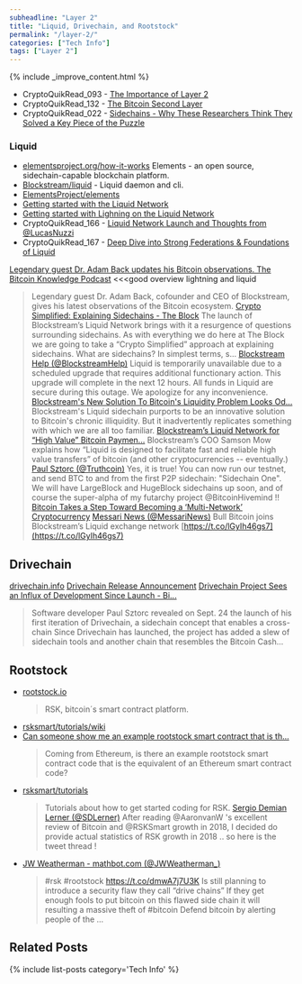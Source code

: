 ```yaml
---
subheadline: "Layer 2"
title: "Liquid, Drivechain, and Rootstock"
permalink: "/layer-2/"
categories: ["Tech Info"]
tags: ["Layer 2"]
---
```



{% include _improve_content.html %}

* CryptoQuikRead_093 - [The Importance of Layer 2](https://anchor.fm/thecryptoconomy/episodes/CryptoQuikRead_093---The-Importance-of-Layer-2-e2ndrp)
* CryptoQuikRead_132 - [The Bitcoin Second Layer](https://anchor.fm/thecryptoconomy/episodes/CryptoQuikRead_132---The-Bitcoin-Second-Layer-e2ndqd)
* CryptoQuikRead_022 - [Sidechains - Why These Researchers Think They Solved a Key Piece of the Puzzle](https://anchor.fm/thecryptoconomy/episodes/CryptoQuikRead_022---Sidechains---Why-These-Researchers-Think-They-Solved-a-Key-Piece-of-the-Puzzle-e2ndu6)

### Liquid

* [elementsproject.org/how-it-works](https://elementsproject.org/how-it-works)
Elements - an open source, sidechain-capable blockchain platform.
* [Blockstream/liquid](https://github.com/Blockstream/liquid) - Liquid daemon and cli. 
* [ElementsProject/elements](https://github.com/ElementsProject/elements)
* [Getting started with the Liquid Network](https://medium.com/hackernoon/getting-started-with-the-liquid-network-c87e2cb5996b)
* [Getting started with Lighning on the Liquid Network](https://medium.com/blockstream/getting-started-with-lightning-on-the-liquid-network-8b5682752ffe)
* CryptoQuikRead_166 - [Liquid Network Launch and Thoughts from @LucasNuzzi](https://anchor.fm/thecryptoconomy/episodes/CryptoQuikRead_166---Liquid-Network-Launch-and-Thoughts-from-LucasNuzzi-e2ndp8)
* CryptoQuikRead_167 - [Deep Dive into Strong Federations & Foundations of Liquid](https://anchor.fm/thecryptoconomy/episodes/CryptoQuikRead_167---Deep-Dive-into-Strong-Federations--Foundations-of-Liquid-e2ndp7)


[Legendary guest Dr. Adam Back updates his Bitcoin observations. The Bitcoin Knowledge Podcast](https://itunes.apple.com/us/podcast/the-bitcoin-knowledge-podcast/id301670981?mt=2&i=1000429693505) <<<good overview lightning and liquid
  >Legendary guest Dr. Adam Back, cofounder and CEO of Blockstream, gives his latest observations of the Bitcoin ecosystem.
[Crypto Simplified: Explaining Sidechains - The Block](https://www.theblockcrypto.com/2018/10/17/crypto-simplified-explaining-sidechains/)
  > The launch of Blockstream’s Liquid Network brings with it a resurgence of questions surrounding sidechains. As with everything we do here at The Block we are going to take a “Crypto Simplified” approach at explaining sidechains. What are sidechains? In simplest terms, s...
[Blockstream Help (@BlockstreamHelp)](https://twitter.com/BlockstreamHelp/status/1159210378255110150?s=20)
  > Liquid is temporarily unavailable due to a scheduled upgrade that requires additional functionary action. This upgrade will complete in the next 12 hours. All funds in Liquid are secure during this outage. We apologize for any inconvenience.
[Blockstream's New Solution To Bitcoin's Liquidity Problem Looks Od...](https://www.forbes.com/sites/francescoppola/2018/10/11/blockstreams-new-solution-to-bitcoins-liquidity-problem-looks-oddly-familiar/)
  > Blockstream's Liquid sidechain purports to be an innovative solution to Bitcoin's chronic illiquidity. But it inadvertently replicates something with which we are all too familiar.
[Blockstream’s Liquid Network for “High Value” Bitcoin Paymen...](https://bitcoinmagazine.com/articles/blockstreams-liquid-network-high-value-bitcoin-payments-live/)
  > Blockstream’s COO Samson Mow explains how “Liquid is designed to facilitate fast and reliable high value transfers” of bitcoin (and other cryptocurrencies -- eventually.)
[Paul Sztorc (@Truthcoin)](https://twitter.com/Truthcoin/status/1044744031824015360)
  > Yes, it is true! You can now run our testnet, and send BTC to and from the first P2P sidechain: "Sidechain One". We will have LargeBlock and HugeBlock sidechains up soon, and of course the super-alpha of my futarchy project @BitcoinHivemind !! [Bitcoin Takes a Step Toward Becoming a ‘Multi-Network’ Cryptocurrency](https://www.coindesk.com/bitcoin-just-took-a-step-toward-becoming-a-multi-network-cryptocurrency)
[Messari News (@MessariNews)](https://twitter.com/messarinews/status/1173652436592005120?s=12)
  > Bull Bitcoin joins Blockstream’s Liquid exchange network [https://t.co/lGyIh46gs7](https://t.co/lGyIh46gs7)


## Drivechain

[drivechain.info](http://www.drivechain.info/)
[Drivechain Release Announcement](http://www.drivechain.info/blog/first-release/)
[Drivechain Project Sees an Influx of Development Since Launch - Bi...](https://news.bitcoin.com/drivechain-project-sees-an-influx-of-development-since-launch)
  > Software developer Paul Sztorc revealed on Sept. 24 the launch of his first iteration of Drivechain, a sidechain concept that enables a cross-chain Since Drivechain has launched, the project has added a slew of sidechain tools and another chain that resembles the Bitcoin Cash...

## Rootstock

* [rootstock.io](http://www.rootstock.io/) 
  > RSK, bitcoin´s smart contract platform. 
* [rsksmart/tutorials/wiki](https://github.com/rsksmart/tutorials/wiki) 
* [Can someone show me an example rootstock smart contract that is th...](https://bitcoin.stackexchange.com/questions/54036/can-someone-show-me-an-example-rootstock-smart-contract-that-is-the-equivalent-o)
  > Coming from Ethereum, is there an example rootstock smart contract code that is the equivalent of an Ethereum smart contract code?
* [rsksmart/tutorials](https://github.com/rsksmart/tutorials/wiki)
  > Tutorials about how to get started coding for RSK. 
[Sergio Demian Lerner (@SDLerner)](https://twitter.com/sdlerner/status/1075506026114371584?s=12)
  > After reading @AaronvanW 's excellent review of Bitcoin and @RSKSmart growth in 2018, I decided do provide actual statistics of RSK growth in 2018 .. so here is the tweet thread !
* [JW Weatherman - mathbot.com (@JWWeatherman_)](https://twitter.com/JWWeatherman_/status/1069232488604729344)
  >#rsk #rootstock https://t.co/dmwA7j7U3K Is still planning to introduce a security flaw they call “drive chains” If they get enough fools to put bitcoin on this flawed side chain it will resulting a massive theft of #bitcoin Defend bitcoin by alerting people of the ...

## Related Posts

{% include list-posts category='Tech Info' %}
